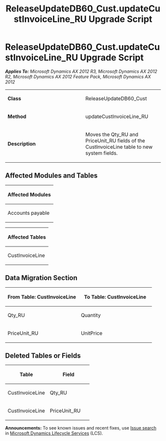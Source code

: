 ﻿---
title: ReleaseUpdateDB60_Cust.updateCustInvoiceLine_RU Upgrade Script
TOCTitle: ReleaseUpdateDB60_Cust.updateCustInvoiceLine_RU Upgrade Script
ms:assetid: ebb09dd9-ca3b-8f6e-8fbd-c5ef80d311ea
ms:mtpsurl: https://msdn.microsoft.com/en-us/library/JJ719900(v=AX.60)
ms:contentKeyID: 49711972
ms.date: 05/18/2015
mtps_version: v=AX.60
---

# ReleaseUpdateDB60\_Cust.updateCustInvoiceLine\_RU Upgrade Script 


_**Applies To:** Microsoft Dynamics AX 2012 R3, Microsoft Dynamics AX 2012 R2, Microsoft Dynamics AX 2012 Feature Pack, Microsoft Dynamics AX 2012_

<table>
<colgroup>
<col style="width: 50%" />
<col style="width: 50%" />
</colgroup>
<tbody>
<tr class="odd">
<td><p><strong>Class</strong></p></td>
<td><p>ReleaseUpdateDB60_Cust</p></td>
</tr>
<tr class="even">
<td><p><strong>Method</strong></p></td>
<td><p>updateCustInvoiceLine_RU</p></td>
</tr>
<tr class="odd">
<td><p><strong>Description</strong></p></td>
<td><p>Moves the Qty_RU and PriceUnit_RU fields of the CustInvoiceLine table to new system fields.</p></td>
</tr>
</tbody>
</table>


## Affected Modules and Tables

<table>
<colgroup>
<col style="width: 100%" />
</colgroup>
<thead>
<tr class="header">
<th><p>Affected Modules</p></th>
</tr>
</thead>
<tbody>
<tr class="odd">
<td><p>Accounts payable</p></td>
</tr>
</tbody>
</table>


<table>
<colgroup>
<col style="width: 100%" />
</colgroup>
<thead>
<tr class="header">
<th><p>Affected Tables</p></th>
</tr>
</thead>
<tbody>
<tr class="odd">
<td><p>CustInvoiceLine</p></td>
</tr>
</tbody>
</table>


## Data Migration Section

<table>
<colgroup>
<col style="width: 50%" />
<col style="width: 50%" />
</colgroup>
<thead>
<tr class="header">
<th><p>From Table: CustInvoiceLine</p></th>
<th><p>To Table: CustInvoiceLine</p></th>
</tr>
</thead>
<tbody>
<tr class="odd">
<td><p>Qty_RU</p></td>
<td><p>Quantity</p></td>
</tr>
<tr class="even">
<td><p>PriceUnit_RU</p></td>
<td><p>UnitPrice</p></td>
</tr>
</tbody>
</table>


## Deleted Tables or Fields

<table>
<colgroup>
<col style="width: 50%" />
<col style="width: 50%" />
</colgroup>
<thead>
<tr class="header">
<th><p>Table</p></th>
<th><p>Field</p></th>
</tr>
</thead>
<tbody>
<tr class="odd">
<td><p>CustInvoiceLine</p></td>
<td><p>Qty_RU</p></td>
</tr>
<tr class="even">
<td><p>CustInvoiceLine</p></td>
<td><p>PriceUnit_RU</p></td>
</tr>
</tbody>
</table>

  
**Announcements:** To see known issues and recent fixes, use [Issue search](http://go.microsoft.com/fwlink/?linkid=389258) in [Microsoft Dynamics Lifecycle Services](http://go.microsoft.com/fwlink/?linkid=306505) (LCS).

